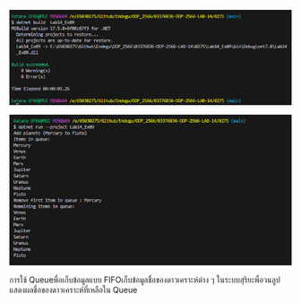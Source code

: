 ![alt text](image-17.png)

![alt text](image-18.png)

การใช้ Queueพื่อเก็บข้อมูลแบบ FIFOเก็บข้อมูลชื่อของดาวเคราะห์ต่าง ๆ ในระบบสุริยะพื่อวนลูปแสดงผลชื่อของดาวเคราะห์ที่เหลือใน Queue